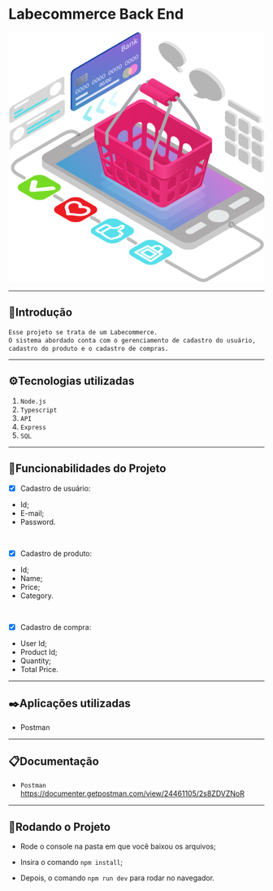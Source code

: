 # Labecommerce Back End

![Labecomerce](/src/assets/Ecommerce.png)

---
## 📑Introdução
    Esse projeto se trata de um Labecommerce. 
    O sistema abordado conta com o gerenciamento de cadastro do usuário, cadastro do produto e o cadastro de compras.
---
## ⚙️Tecnologias utilizadas

1. ``Node.js``
2. ``Typescript``
3. ``API``
4. ``Express``
5. ``SQL``
---
## 📱Funcionabilidades do Projeto
- [x] Cadastro de usuário:
- Id;
- E-mail;
- Password.
<br>

- [x] Cadastro de produto:
- Id;
- Name;
- Price;
- Category.
<br> 

- [x] Cadastro de compra:
- User Id;
- Product Id;
- Quantity;
- Total Price.
---
## ✒️Aplicações utilizadas

- Postman
---
## 📋Documentação
- ``Postman`` <https://documenter.getpostman.com/view/24461105/2s8ZDVZNoR>

---
## 📀Rodando o Projeto

- Rode o console na pasta em que você baixou os arquivos;

- Insira o comando ``npm install``;

- Depois, o comando ``npm run dev`` para rodar no navegador.
